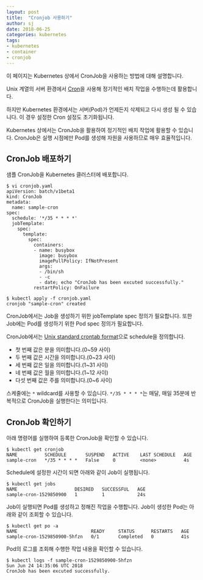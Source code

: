 ```yaml
---
layout: post
title:  "Cronjob 사용하기"
author: sj
date: 2018-06-25
categories: kubernetes
tags:
- kubernetes
- container
- cronjob
---
```


이 페이지는 Kubernetes 상에서 CronJob을 사용하는 방법에 대해 설명합니다.

Unix 계열의 서버 환경에서 [Cron](https://ko.wikipedia.org/wiki/Cron)을 사용해 정기적인 배치 작업을 수행하는데 활용합니다.

하지만 Kubernetes 환경에서는 서버(Pod)가 언제든지 삭제되고 다시 생성 될 수 있습니다.
이 경우 설정한 Cron 설정도 초기화됩니다.

Kubernetes 상에서는 CronJob을 활용하여 정기적인 배치 작업에 활용할 수 있습니다.
CronJob은 실행 시점에만 Pod를 생성해 자원을 사용하므로 매우 효율적입니다.

## CronJob 배포하기

샘플 CronJob을 Kubernetes 클러스터에 배포합니다.

```
$ vi cronjob.yaml
apiVersion: batch/v1beta1
kind: CronJob
metadata:
  name: sample-cron
spec:
  schedule: '*/35 * * * *'
  jobTemplate:
    spec:
      template:
        spec:
          containers:
          - name: busybox
            image: busybox
            imagePullPolicy: IfNotPresent
            args:
            - /bin/sh
            - -c
            - date; echo "CronJob has been excuted successfully."
          restartPolicy: OnFailure

$ kubectl apply -f cronjob.yaml
cronjob "sample-cron" created
```

CronJob에서는 Job을 생성하기 위한 jobTemplate spec 정의가 필요합니다.
또한 Job에는 Pod를 생성하기 위한 Pod spec 정의가 필요합니다.

CronJob에서는 [Unix standard crontab format](https://en.wikipedia.org/wiki/Cron#Overview)으로 schedule을 정의합니다.

- 첫 번째 값은 분을 의미합니다.(0~59 사이)
- 두 번째 값은 시간을 의미합니다.(0~23 사이)
- 세 번째 값은 일을 의미합니다.(1~31 사이)
- 네 번째 값은 월을 의미합니다.(1~12 사이)
- 다섯 번째 값은 주를 의미합니다.(0~6 사이)

스케줄에는 `*` wildcard를 사용할 수 있습니다.
`*/35 * * * *`는 매달, 매일 35분에 반복적으로 CronJob을 실행한다는 의미입니다.

## CronJob 확인하기

아래 명령어를 실행하여 등록한 CronJob을 확인할 수 있습니다.

```
$ kubectl get cronjob
NAME          SCHEDULE       SUSPEND   ACTIVE    LAST SCHEDULE   AGE
sample-cron   */35 * * * *   False     0         <none>          4s
```

Schedule에 설정한 시간이 되면 아래와 같이 Job이 실행됩니다.

```
$ kubectl get jobs
NAME                     DESIRED   SUCCESSFUL   AGE
sample-cron-1529850900   1         1            24s
```

Job이 실행되면 Pod를 생성하고 정해진 작업을 수행합니다.
Job이 생성한 Pod는 아래와 같이 조회할 수 있습니다.

```
$ kubectl get po -a
NAME                           READY     STATUS      RESTARTS   AGE
sample-cron-1529850900-5hfzn   0/1       Completed   0          41s
```

Pod의 로그를 조회해 수행한 작업 내용을 확인할 수 있습니다.

```
$ kubectl logs -f sample-cron-1529850900-5hfzn
Sun Jun 24 14:35:06 UTC 2018
CronJob has been excuted successfully.
```
